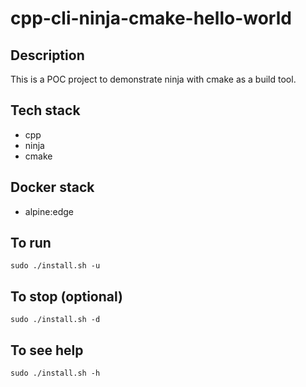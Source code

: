 # cpp-cli-ninja-cmake-hello-world

## Description
This is a POC project to demonstrate 
ninja with cmake as a build tool.

## Tech stack
- cpp
- ninja
- cmake

## Docker stack
- alpine:edge

## To run
`sudo ./install.sh -u`

## To stop (optional)
`sudo ./install.sh -d`

## To see help
`sudo ./install.sh -h`

